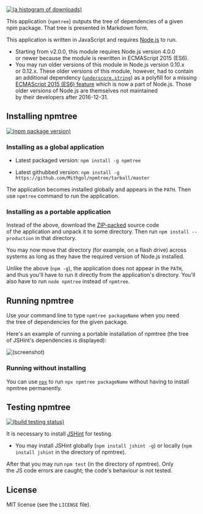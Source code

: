 [![(a histogram of downloads)](https://nodei.co/npm-dl/npmtree.png?height=3)](https://npmjs.org/package/npmtree)

This application (`npmtree`) outputs the tree of dependencies of a given npm package. That tree is presented in Markdown form.

This application is written in JavaScript and requires [Node.js](http://nodejs.org/) to run.
* Starting from v2.0.0, this module requires Node.js version 4.0.0 or newer because the module is rewritten in ECMAScript 2015 (ES6).
* You may run older versions of this module in Node.js version 0.10.x or 0.12.x. These older versions of this module, however, had to contain an additional dependency ([`underscore.string`](https://www.npmjs.com/package/underscore.string)) as a polyfill for a missing [ECMAScript 2015 (ES6) feature](https://developer.mozilla.org/ru/docs/Web/JavaScript/Reference/Global_Objects/String/repeat) which is now a part of Node.js. Those older versions of Node.js are themselves not maintained by their developers after 2016-12-31.

## Installing npmtree

[![(npm package version)](https://nodei.co/npm/npmtree.png?downloads=true&downloadRank=true)](https://npmjs.org/package/npmtree)

### Installing as a global application

* Latest packaged version: `npm install -g npmtree`

* Latest githubbed version: `npm install -g https://github.com/Mithgol/npmtree/tarball/master`

The application becomes installed globally and appears in the `PATH`. Then use `npmtree` command to run the application.

### Installing as a portable application

Instead of the above, download the [ZIP-packed](https://github.com/Mithgol/npmtree/archive/master.zip) source code of the application and unpack it to some directory. Then run `npm install --production` in that directory.

You may now move that directory (for example, on a flash drive) across systems as long as they have the required version of Node.js installed.

Unlike the above (`npm -g`), the application does not appear in the `PATH`, and thus you'll have to run it directly from the application's directory. You'll also have to run `node npmtree` instead of `npmtree`.

## Running npmtree

Use your command line to type `npmtree packageName` when you need the tree of dependencies for the given package.

Here's an example of running a portable installation of npmtree (the tree of JSHint's dependencies is displayed):

![(screenshot)](https://cloud.githubusercontent.com/assets/1088720/7426904/c5184d9e-efd8-11e4-9a01-8fb18fe727db.gif)

### Running without installing

You can use [`npx`](https://github.com/zkat/npx) to run `npx npmtree packageName` without having to install npmtree permanently.

## Testing npmtree

[![(build testing status)](https://img.shields.io/travis/Mithgol/npmtree/master.svg?style=plastic)](https://travis-ci.org/Mithgol/npmtree)

It is necessary to install [JSHint](http://jshint.com/) for testing.

* You may install JSHint globally (`npm install jshint -g`) or locally (`npm install jshint` in the directory of npmtree).

After that you may run `npm test` (in the directory of npmtree). Only the JS code errors are caught; the code's behaviour is not tested.

## License

MIT license (see the `LICENSE` file).
